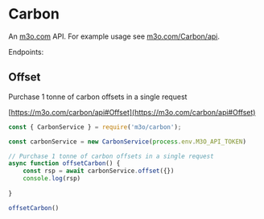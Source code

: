 # Carbon

An [m3o.com](https://m3o.com) API. For example usage see [m3o.com/Carbon/api](https://m3o.com/Carbon/api).

Endpoints:

## Offset

Purchase 1 tonne of carbon offsets in a single request


[https://m3o.com/carbon/api#Offset](https://m3o.com/carbon/api#Offset)

```js
const { CarbonService } = require('m3o/carbon');

const carbonService = new CarbonService(process.env.M3O_API_TOKEN)

// Purchase 1 tonne of carbon offsets in a single request
async function offsetCarbon() {
	const rsp = await carbonService.offset({})
	console.log(rsp)
	
}

offsetCarbon()
```
